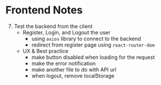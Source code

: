 # Frontend Notes

7. Test the backend from the client
   - Register, Login, and Logout the user
      - using `axios` library to connect to the backend
      - redirect from register page using `react-router-dom`
   - UX & Best practice
      - make button disabled when loading for the request
      - make the error notification
      - make another file to do with API url
      - when logout, remove localStorage